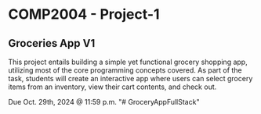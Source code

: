 # COMP2004 - Project-1

## Groceries App V1

This project entails building a simple yet functional grocery shopping app, utilizing most of the core programming concepts covered. As part of the task, students will create an interactive app where users can select grocery items from an inventory, view their cart contents, and check out.

Due Oct. 29th, 2024 @ 11:59 p.m.
"# GroceryAppFullStack" 
